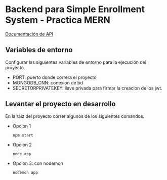 # Backend para Simple Enrollment System - Practica MERN

  [Documentación de API](https://documenter.getpostman.com/view/20101707/UVsPQR1Z)

## Variables de entorno

  Configurar las siguientes variables de entorno para la ejecución del proyecto.

  - PORT: puerto donde correra el proyecto
  - MONGODB_CNN: conexion de bd
  - SECRETORPRIVATEKEY: llave privada para firmar la creacion de los jwt.

## Levantar el proyecto en desarrollo

En la raiz del proyecto correr algunos de los siguientes comandos.

  - Opcion 1

    ```npm start```

  - Opcion 2

    ```node app```

  - Opcion 3: con nodemon

    ```nodemon app```

